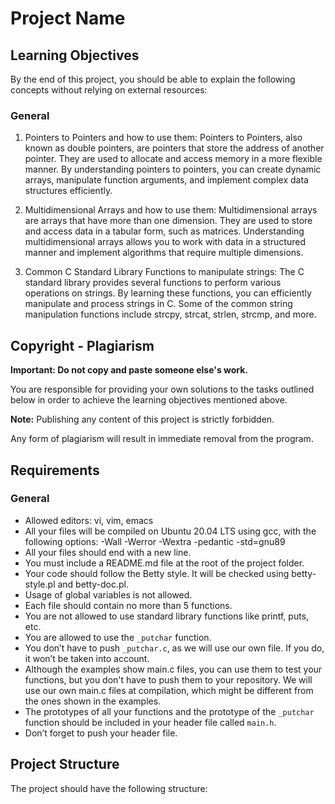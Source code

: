 # Project Name

## Learning Objectives

By the end of this project, you should be able to explain the following concepts without relying on external resources:

### General

1. Pointers to Pointers and how to use them: Pointers to Pointers, also known as double pointers, are pointers that store the address of another pointer. They are used to allocate and access memory in a more flexible manner. By understanding pointers to pointers, you can create dynamic arrays, manipulate function arguments, and implement complex data structures efficiently.

2. Multidimensional Arrays and how to use them: Multidimensional arrays are arrays that have more than one dimension. They are used to store and access data in a tabular form, such as matrices. Understanding multidimensional arrays allows you to work with data in a structured manner and implement algorithms that require multiple dimensions.

3. Common C Standard Library Functions to manipulate strings: The C standard library provides several functions to perform various operations on strings. By learning these functions, you can efficiently manipulate and process strings in C. Some of the common string manipulation functions include strcpy, strcat, strlen, strcmp, and more.

## Copyright - Plagiarism

**Important: Do not copy and paste someone else's work.**

You are responsible for providing your own solutions to the tasks outlined below in order to achieve the learning objectives mentioned above.

**Note:** Publishing any content of this project is strictly forbidden.

Any form of plagiarism will result in immediate removal from the program.

## Requirements

### General

- Allowed editors: vi, vim, emacs
- All your files will be compiled on Ubuntu 20.04 LTS using gcc, with the following options: -Wall -Werror -Wextra -pedantic -std=gnu89
- All your files should end with a new line.
- You must include a README.md file at the root of the project folder.
- Your code should follow the Betty style. It will be checked using betty-style.pl and betty-doc.pl.
- Usage of global variables is not allowed.
- Each file should contain no more than 5 functions.
- You are not allowed to use standard library functions like printf, puts, etc.
- You are allowed to use the `_putchar` function.
- You don’t have to push `_putchar.c`, as we will use our own file. If you do, it won’t be taken into account.
- Although the examples show main.c files, you can use them to test your functions, but you don't have to push them to your repository. We will use our own main.c files at compilation, which might be different from the ones shown in the examples.
- The prototypes of all your functions and the prototype of the `_putchar` function should be included in your header file called `main.h`.
- Don’t forget to push your header file.

## Project Structure

The project should have the following structure:


